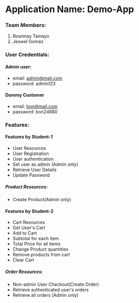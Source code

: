 # Application Name: Demo-App

### Team Members:

1. Rowimay Tamayo
2. Jeswel Gomez

### User Credentials:

#### Admin user:

- email: admin@mail.com
- password: admin123

#### Dummy Customer

- email: bon@mail.com
- password: bon24680

### Features:

#### Features by Student-1

- User Resources
- User Registration
- User authentication
- Set user as admin (Admin only)
- Retrieve User Details
- Update Password

##### Product Resources:

- Create Product(Admin only)

#### Features by Student-2

- Cart Resources
- Get User's Cart
- Add to Cart
- Subtotal for each item
- Total Price for all items
- Change Product quantities
- Remove products from cart
- Clear Cart

##### Order Resources:

- Non-admin User Checkout(Create Order)
- Retrieve authenticated user's orders
- Retrieve all orders (Admin only)
